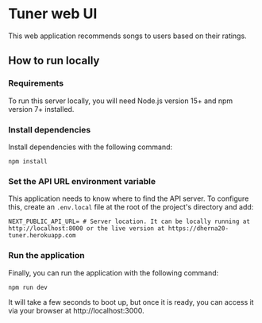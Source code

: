 # Tuner web UI

This web application recommends songs to users based on their ratings.

## How to run locally

### Requirements

To run this server locally, you will need Node.js version 15+ and npm version 7+ installed.

### Install dependencies

Install dependencies with the following command:

```
npm install
```

### Set the API URL environment variable

This application needs to know where to find the API server. To configure this, create an `.env.local` file at the root of the project's directory and add:

```
NEXT_PUBLIC_API_URL= # Server location. It can be locally running at http://localhost:8000 or the live version at https://dherna20-tuner.herokuapp.com
```

### Run the application

Finally, you can run the application with the following command:

```
npm run dev
```

It will take a few seconds to boot up, but once it is ready, you can access it via your browser at http://localhost:3000.

